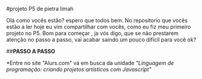 #projeto P5 de pietra limah

   Olá como vocês estão? espero que todos bem.
  No repositorio que vocês estão a ler hoje eu vim compartilhar com vocês, como eu fiz meu primeiro projeto no P5.
  Bom para começar , ja vós digo, que se não prestarem atenção no passo a passo, vai acabar saindo um pouco difícil para você ok?

##**PASSO A PASSO**

*Entre no site "Alurs.com"
vá em busca da unidade *"Linguagem de programação: criando projetos artísticos com Javascript"*
